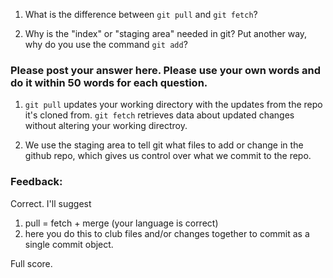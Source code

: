 1. What is the difference between `git pull` and `git fetch`?

2. Why is the "index" or "staging area" needed in git? Put another way, why do you use the command `git add`?

### Please post your answer here. Please use your own words and do it within 50 words for each question.
1. `git pull` updates your working directory with the updates from the repo it's cloned from. `git fetch` retrieves data about updated changes without altering your working directroy.

2. We use the staging area to tell git what files to add or change in the github repo, which gives us control over what we commit to the repo.


### Feedback:
Correct. I'll suggest 
1. pull = fetch + merge (your language is correct)
2. here you do this to club files and/or changes together to commit as a single commit object.

Full score.